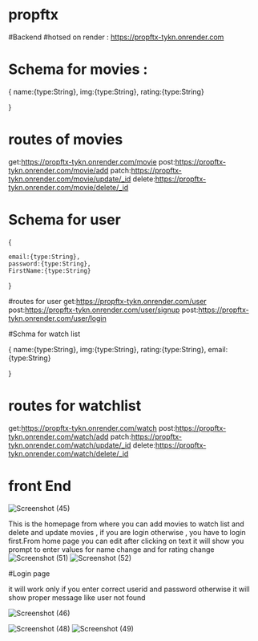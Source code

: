 # propftx

#Backend
#hotsed on render : https://propftx-tykn.onrender.com
# Schema for movies :


{
    name:{type:String},
    img:{type:String},
    rating:{type:String}

}


# routes of movies

get:https://propftx-tykn.onrender.com/movie
post:https://propftx-tykn.onrender.com/movie/add
patch:https://propftx-tykn.onrender.com/movie/update/_id
delete:https://propftx-tykn.onrender.com/movie/delete/_id


# Schema for user

{
   
    email:{type:String},
    password:{type:String},
    FirstName:{type:String}

}

#routes for user 
get:https://propftx-tykn.onrender.com/user
post:https://propftx-tykn.onrender.com/user/signup
post:https://propftx-tykn.onrender.com/user/login


#Schma for watch list 

{
    name:{type:String},
    img:{type:String},
    rating:{type:String},
    email:{type:String}

}



# routes for watchlist
get:https://propftx-tykn.onrender.com/watch
post:https://propftx-tykn.onrender.com/watch/add
patch:https://propftx-tykn.onrender.com/watch/update/_id
delete:https://propftx-tykn.onrender.com/watch/delete/_id




# front End

![Screenshot (45)](https://github.com/mazhariqbasiddiquee/propftx/assets/121328575/e145565e-9e36-4b06-8939-403ec0c28e3b)

This is the homepage from where you can add movies to watch list and delete and update movies , if you are login otherwise , you have to login first.From home page you can edit after clicking on text it will show you prompt to enter values for name change and for rating change
![Screenshot (51)](https://github.com/mazhariqbasiddiquee/propftx/assets/121328575/a5db3a26-c853-4959-b828-7c06282086a6)
![Screenshot (52)](https://github.com/mazhariqbasiddiquee/propftx/assets/121328575/fd6d6889-89e7-45d7-ba9c-81a47c63ae98)



#Login page

it will work only if you enter correct userid and password otherwise it will show proper message like user not found

![Screenshot (46)](https://github.com/mazhariqbasiddiquee/propftx/assets/121328575/0c65317f-f984-46f4-8b9e-df1f089074a5)

![Screenshot (48)](https://github.com/mazhariqbasiddiquee/propftx/assets/121328575/2dd56bcc-2869-4dce-97f6-47db2aabd408)
![Screenshot (49)](https://github.com/mazhariqbasiddiquee/propftx/assets/121328575/799f1d5a-7bb3-4771-bbd1-cc10829ceb74)
















